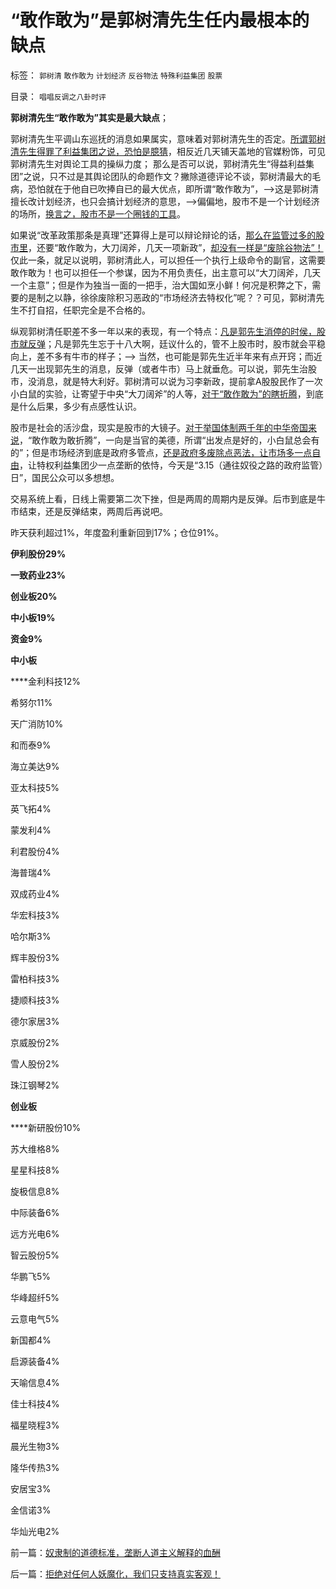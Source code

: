# “敢作敢为”是郭树清先生任内最根本的缺点

标签： `郭树清` `敢作敢为` `计划经济` `反谷物法` `特殊利益集团` `股票` 

目录： `唱唱反调之八卦时评`

**郭树清先生“敢作敢为”其实是最大缺点**；



郭树清先生平调山东巡抚的消息如果属实，意味着对郭树清先生的否定。[所谓郭树清先生得罪了利益集团之说，恐怕是臆猜](../../../2012/12/20/股票市场的消费者是谁？机构化为何恶毒？.md)，相反近几天铺天盖地的官媒粉饰，可见郭树清先生对舆论工具的操纵力度；
那么是否可以说，郭树清先生“得益利益集团”之说，只不过是其舆论团队的命题作文？撇除道德评论不谈，郭树清最大的毛病，恐怕就在于他自已吹捧自已的最大优点，即所谓“敢作敢为”，——>这是郭树清擅长改计划经济，也只会搞计划经济的意思，——>偏偏地，股市不是一个计划经济的场所，[换言之，股市不是一个圈钱的工具](../../../2012/12/17/“机构化”是所有政策的灵魂，“散户化”居然能够成为指责的理由.md)。

如果说“改革政策那条是真理”还算得上是可以辩论辩论的话，[那么在监管过多的股市里](../../../2012/11/28/只有政治权力才有可能被滥用，“管理层”难逃罪责！.md)，还要“敢作敢为，大刀阔斧，几天一项新政”，[却没有一样是“废除谷物法”！](../../../2012/2/1/“散户板”将暴露金融垄断的特权机构鱼肉股民.md)仅此一条，就足以说明，郭树清此人，可以担任一个执行上级命令的副官，这需要敢作敢为！也可以担任一个参谋，因为不用负责任，出主意可以“大刀阔斧，几天一个主意”；但是作为独当一面的一把手，治大国如烹小鲜！何况是积弊之下，需要的是制之以静，徐徐废除积习恶政的“市场经济去特权化”呢？？可见，郭树清先生不打自招，任职完全是不合格的。

纵观郭树清任职差不多一年以来的表现，有一个特点：[凡是郭先生消停的时侯，股市就反弹](../../../2012/10/25/郭树清主席的执政自辩，芮萌教授的强盗逻辑.md)；凡是郭先生忘于十八大啊，廷议什么的，管不上股市时，股市就会平稳向上，差不多有牛市的样子；——>
当然，也可能是郭先生近半年来有点开窍；而近几天一出现郭先生的消息，反弹（或者牛市）马上就垂危。可以说，郭先生治股市，没消息，就是特大利好。郭树清可以说为习李新政，提前拿A股股民作了一次小白鼠的实验，让寄望于中央“大刀阔斧”的人等，[对于“敢作敢为”的瞎折腾](../../../2013/1/5/“有魄力，敢折腾”，掩护标准答案的烟幕.md)，到底是什么后果，多少有点感性认识。

股市是社会的活沙盘，现实是股市的大镜子。[对于举国体制两千年的中华帝国来说](../../../2009/12/27/国家主义举国体制的低效率和根源.md)，“敢作敢为敢折腾”，一向是当官的美德，所谓“出发点是好的，小白鼠总会有的”；但是市场经济到底是政府多管点，[还是政府多废除点恶法，让市场多一点自由](../../../2012/2/13/民主进程与革命势不两立.md)，让特权利益集团少一点垄断的依恃，今天是“3.15（通往奴役之路的政府监管）日”，国民公众可以多想想。

交易系统上看，日线上需要第二次下挫，但是两周的周期内是反弹。后市到底是牛市结束，还是反弹结束，两周后再说吧。

昨天获利超过1%，年度盈利重新回到17%；仓位91%。

**伊利股份29%**

**一致药业23%**

**创业板20%**

**中小板19%**

**资金9%**

**中小板**

****金利科技12%

希努尔11%

天广消防10%

和而泰9%

海立美达9%

亚太科技5%

英飞拓4%

蒙发利4%

利君股份4%

海普瑞4%

双成药业4%

华宏科技3%

哈尔斯3%

辉丰股份3%

雷柏科技3%

捷顺科技3%

德尔家居3%

京威股份2%

雪人股份2%

珠江钢琴2%

**创业板**

****新研股份10%

苏大维格8%

星星科技8%

旋极信息8%

中际装备6%

远方光电6%

智云股份5%

华鹏飞5%

华峰超纤5%

云意电气5%

新国都4%

启源装备4%

天喻信息4%

佳士科技4%

福星晓程3%

晨光生物3%

隆华传热3%

安居宝3%

金信诺3%

华灿光电2%

前一篇：[奴隶制的道德标准，垄断人道主义解释的血酬](../../../2013/3/16/奴隶制的道德标准，垄断人道主义解释的血酬.md)

后一篇：[拒绝对任何人妖魔化，我们只支持真实客观！](../../../2013/3/18/拒绝对任何人妖魔化，我们只支持真实客观！.md)